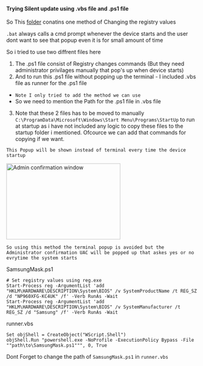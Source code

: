 #### Trying Silent update using .vbs file and .ps1 file

So This [folder](https://github.com/Sanjay0302/galaxybook_mask/new/main/Sanjay0302/Using(.vbsfile)) conatins one method of Changing the registry values

`.bat` always calls a cmd prompt whenever the device starts and the user dont want to see that popup even it is for small amount of time


So i tried to use two diffrent files here
1. The .ps1 file consist of Registry changes commands (But they need administrator privilages manually that pop's up when device starts)
2. And to run this .ps1 file without popping up the terminal - I included .vbs file as runner for the .ps1 file
  - `Note I only tried to add the method we can use`
  - So we need to mention the Path for the .ps1 file in .vbs file
3. Note that these 2 files has to be moved to manually `C:\ProgramData\Microsoft\Windows\Start Menu\Programs\StartUp` to run at startup as i have not included any logic to copy these files to the startup folder i mentioned. Ofcource we can add that commands for copying if we want.

`This Popup will be shown instead of terminal every time the device startup `

<img src="https://github.com/Sanjay0302/galaxybook_mask/assets/90672297/11e670e2-6117-42d8-beca-14ea0992f63b" alt="Admin confirmation window" width="300" height="200" />

`So using this method the terminal popup is avoided but the Administrator confirmation UAC will be popped up that askes yes or no evrytime the system starts `

SamsungMask.ps1
```pwsh
# Set registry values using reg.exe
Start-Process reg -ArgumentList 'add "HKLM\HARDWARE\DESCRIPTION\System\BIOS" /v SystemProductName /t REG_SZ /d "NP960XFG-KC4UK" /f' -Verb RunAs -Wait
Start-Process reg -ArgumentList 'add "HKLM\HARDWARE\DESCRIPTION\System\BIOS" /v SystemManufacturer /t REG_SZ /d "Samsung" /f' -Verb RunAs -Wait
```

runner.vbs
```vbs
Set objShell = CreateObject("WScript.Shell")
objShell.Run "powershell.exe -NoProfile -ExecutionPolicy Bypass -File ""path\to\SamsungMask.ps1""", 0, True
```
Dont Forget to change the path of `SamsungMask.ps1` in `runner.vbs`

